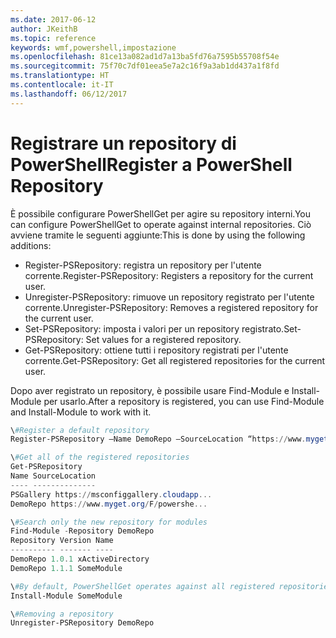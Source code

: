 ```yaml
---
ms.date: 2017-06-12
author: JKeithB
ms.topic: reference
keywords: wmf,powershell,impostazione
ms.openlocfilehash: 81ce13a082ad1d7a13ba5fd76a7595b55708f54e
ms.sourcegitcommit: 75f70c7df01eea5e7a2c16f9a3ab1dd437a1f8fd
ms.translationtype: HT
ms.contentlocale: it-IT
ms.lasthandoff: 06/12/2017
---
```

# <a name="register-a-powershell-repository"></a><span data-ttu-id="bb56a-102">Registrare un repository di PowerShell</span><span class="sxs-lookup"><span data-stu-id="bb56a-102">Register a PowerShell Repository</span></span>
<span data-ttu-id="bb56a-103">È possibile configurare PowerShellGet per agire su repository interni.</span><span class="sxs-lookup"><span data-stu-id="bb56a-103">You can configure PowerShellGet to operate against internal repositories.</span></span> <span data-ttu-id="bb56a-104">Ciò avviene tramite le seguenti aggiunte:</span><span class="sxs-lookup"><span data-stu-id="bb56a-104">This is done by using the following additions:</span></span>
- <span data-ttu-id="bb56a-105">Register-PSRepository: registra un repository per l'utente corrente.</span><span class="sxs-lookup"><span data-stu-id="bb56a-105">Register-PSRepository: Registers a repository for the current user.</span></span>
- <span data-ttu-id="bb56a-106">Unregister-PSRepository: rimuove un repository registrato per l'utente corrente.</span><span class="sxs-lookup"><span data-stu-id="bb56a-106">Unregister-PSRepository: Removes a registered repository for the current user.</span></span>
- <span data-ttu-id="bb56a-107">Set-PSRepository: imposta i valori per un repository registrato.</span><span class="sxs-lookup"><span data-stu-id="bb56a-107">Set-PSRepository: Set values for a registered repository.</span></span>
- <span data-ttu-id="bb56a-108">Get-PSRepository: ottiene tutti i repository registrati per l'utente corrente.</span><span class="sxs-lookup"><span data-stu-id="bb56a-108">Get-PSRepository: Get all registered repositories for the current user.</span></span>

<span data-ttu-id="bb56a-109">Dopo aver registrato un repository, è possibile usare Find-Module e Install-Module per usarlo.</span><span class="sxs-lookup"><span data-stu-id="bb56a-109">After a repository is registered, you can use Find-Module and Install-Module to work with it.</span></span>

```powershell
\#Register a default repository
Register-PSRepository –Name DemoRepo –SourceLocation “https://www.myget.org/F/powershellgetdemo/api/v2” –PublishLocation “<https://www.myget.org/F/powershellgetdemo/api/v2>/package” –InstallationPolicy –Trusted

\#Get all of the registered repositories
Get-PSRepository
Name SourceLocation
---- --------------
PSGallery https://msconfiggallery.cloudapp...
DemoRepo https://www.myget.org/F/powershe...

\#Search only the new repository for modules
Find-Module -Repository DemoRepo
Repository Version Name
---------- ------- ----
DemoRepo 1.0.1 xActiveDirectory
DemoRepo 1.1.1 SomeModule

\#By default, PowerShellGet operates against all registered repositories when none is specified. In this example, the “SomeModule” module is installed from the DemoRepo.
Install-Module SomeModule

\#Removing a repository
Unregister-PSRepository DemoRepo
```

